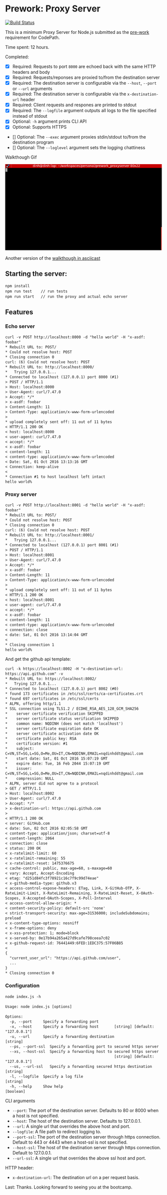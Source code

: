 Prework: Proxy Server
===== 

[![Build Status](https://travis-ci.org/nqd/prework_proxyserver.svg)](https://travis-ci.org/nqd/prework_proxyserver)

This is a minimum Proxy Server for Node.js submitted as the [pre-work](http://courses.codepath.com/snippets/intro_to_nodejs/prework) requirement for CodePath.

Time spent: 12 hours.

Completed:
* [x] Required: Requests to port `8000` are echoed back with the same HTTP headers and body
* [x] Required: Requests/reponses are proxied to/from the destination server
* [x] Required: The destination server is configurable via the `--host`, `--port`  or `--url` arguments
* [x] Required: The destination server is configurable via the `x-destination-url` header
* [x] Required: Client requests and respones are printed to stdout
* [x] Required: The `--logfile` argument outputs all logs to the file specified instead of stdout
* [x] Optional: `-h` argument prints CLI API
* [x] Optional: Supports HTTPS
* [] Optional: The `--exec` argument proxies stdin/stdout to/from the destination program
* [] Optional: The `--loglevel` argument sets the logging chattiness


Walkthough Gif

![](https://raw.githubusercontent.com/nqd/prework_proxyserver/master/nqdinh-submission.gif)

Another version of the [walkthough in asciicast](https://asciinema.org/a/cgpemafskkd396k94jqqnd8dc)


## Starting the server:

``` bash
npm install
npm run test    // run tests
npm run start   // run the proxy and actual echo server
```

## Features

### Echo server
```
curl -v POST http://localhost:8000 -d "hello world" -H "x-asdf: foobar"
* Rebuilt URL to: POST/
* Could not resolve host: POST
* Closing connection 0
curl: (6) Could not resolve host: POST
* Rebuilt URL to: http://localhost:8000/
*   Trying 127.0.0.1...
* Connected to localhost (127.0.0.1) port 8000 (#1)
> POST / HTTP/1.1
> Host: localhost:8000
> User-Agent: curl/7.47.0
> Accept: */*
> x-asdf: foobar
> Content-Length: 11
> Content-Type: application/x-www-form-urlencoded
> 
* upload completely sent off: 11 out of 11 bytes
< HTTP/1.1 200 OK
< host: localhost:8000
< user-agent: curl/7.47.0
< accept: */*
< x-asdf: foobar
< content-length: 11
< content-type: application/x-www-form-urlencoded
< Date: Sat, 01 Oct 2016 13:13:16 GMT
< Connection: keep-alive
< 
* Connection #1 to host localhost left intact
hello world% 
```

### Proxy server
```
curl -v POST http://localhost:8001 -d "hello world" -H "x-asdf: foobar"
* Rebuilt URL to: POST/
* Could not resolve host: POST
* Closing connection 0
curl: (6) Could not resolve host: POST
* Rebuilt URL to: http://localhost:8001/
*   Trying 127.0.0.1...
* Connected to localhost (127.0.0.1) port 8001 (#1)
> POST / HTTP/1.1
> Host: localhost:8001
> User-Agent: curl/7.47.0
> Accept: */*
> x-asdf: foobar
> Content-Length: 11
> Content-Type: application/x-www-form-urlencoded
> 
* upload completely sent off: 11 out of 11 bytes
< HTTP/1.1 200 OK
< host: localhost:8001
< user-agent: curl/7.47.0
< accept: */*
< x-asdf: foobar
< content-length: 11
< content-type: application/x-www-form-urlencoded
< connection: close
< date: Sat, 01 Oct 2016 13:14:04 GMT
< 
* Closing connection 1
hello world%
```

And get the github api template:

```
curl -k https://localhost:8002 -H "x-destination-url: https://api.github.com" -v
* Rebuilt URL to: https://localhost:8002/
*   Trying 127.0.0.1...
* Connected to localhost (127.0.0.1) port 8002 (#0)
* found 173 certificates in /etc/ssl/certs/ca-certificates.crt
* found 697 certificates in /etc/ssl/certs
* ALPN, offering http/1.1
* SSL connection using TLS1.2 / ECDHE_RSA_AES_128_GCM_SHA256
* 	 server certificate verification SKIPPED
* 	 server certificate status verification SKIPPED
* 	 common name: NQDINH (does not match 'localhost')
* 	 server certificate expiration date OK
* 	 server certificate activation date OK
* 	 certificate public key: RSA
* 	 certificate version: #1
* 	 subject: C=VN,ST=SG,L=SG,O=Me,OU=IT,CN=NQDINH,EMAIL=nqdinhddt@gmail.com
* 	 start date: Sat, 01 Oct 2016 15:07:19 GMT
* 	 expire date: Tue, 16 Feb 2044 15:07:19 GMT
* 	 issuer: C=VN,ST=SG,L=SG,O=Me,OU=IT,CN=NQDINH,EMAIL=nqdinhddt@gmail.com
* 	 compression: NULL
* ALPN, server did not agree to a protocol
> GET / HTTP/1.1
> Host: localhost:8002
> User-Agent: curl/7.47.0
> Accept: */*
> x-destination-url: https://api.github.com
> 
< HTTP/1.1 200 OK
< server: GitHub.com
< date: Sun, 02 Oct 2016 02:05:58 GMT
< content-type: application/json; charset=utf-8
< content-length: 2064
< connection: close
< status: 200 OK
< x-ratelimit-limit: 60
< x-ratelimit-remaining: 55
< x-ratelimit-reset: 1475376675
< cache-control: public, max-age=60, s-maxage=60
< vary: Accept, Accept-Encoding
< etag: "d251d84fc3f78921c16c7f9c99d74eae"
< x-github-media-type: github.v3
< access-control-expose-headers: ETag, Link, X-GitHub-OTP, X-RateLimit-Limit, X-RateLimit-Remaining, X-RateLimit-Reset, X-OAuth-Scopes, X-Accepted-OAuth-Scopes, X-Poll-Interval
< access-control-allow-origin: *
< content-security-policy: default-src 'none'
< strict-transport-security: max-age=31536000; includeSubdomains; preload
< x-content-type-options: nosniff
< x-frame-options: deny
< x-xss-protection: 1; mode=block
< x-served-by: 0e17b94a265a427d9cafe798ceea7c02
< x-github-request-id: 76441449:6FED:1EDC375:57F06B85
< 
{
  "current_user_url": "https://api.github.com/user",
  ...
}
* Closing connection 0
```


### Configuration

```
node index.js -h

Usage: node index.js [options]

Options:
  -p, --port     Specify a forwarding port
  -x, --host     Specify a forwarding host       [string] [default: "127.0.0.1"]
  -u, --url      Specify a forwarding destination                       [string]
  --ps, --port-ssl  Specify a forwarding port to secured https server
  --xs, --host-ssl  Specify a forwarding host to secured https server
                                                 [string] [default: "127.0.0.1"]
  --us, --url-ssl   Specify a forwarding secured https destination      [string]
  -l, --logfile  Specify a log file                                     [string]
  -h, --help     Show help                                             [boolean]
```

CLI arguments
- `--port`: The port of the destination server. Defaults to 80 or 8000 when a host is not specified.
- `--host`: The host of the destination server. Defaults to 127.0.0.1.
- `--url`: A single url that overrides the above host and port.
- `--logfile`: A file path to redirect logging to.
- `--port-ssl`: The port of the destination server through https connection. Default to 443 or 4443 when a host-ssl is not specified.
- `--host-ssl`: The host of the destination server through https connection. Default to 127.0.0.1.
- `--url-ssl`: A single url that overrides the above ssl host and port.

HTTP header:
- `x-destination-url`: The destination url on a per request basis.

Last: Thanks. Looking forward to seeing you at the bootcamp.
